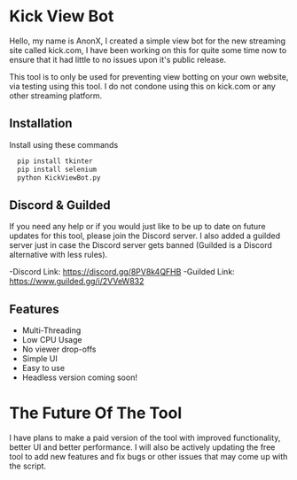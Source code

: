 
# Kick View Bot

Hello, my name is AnonX, I created a simple view bot for the new streaming site called kick.com, I have been working on this for quite some time now to ensure that it had little to no issues upon it's public release.

This tool is to only be used for preventing view botting on your own website, via testing using this tool. I do not condone using this on kick.com or any other streaming platform.

## Installation

Install using these commands

```bash
  pip install tkinter
  pip install selenium
  python KickViewBot.py

```

## Discord & Guilded
If you need any help or if you would just like to be up to date on future updates for this tool, please join the Discord server. I also added a guilded server just in case the Discord server gets banned (Guilded is a Discord alternative with less rules).

-Discord Link: https://discord.gg/8PV8k4QFHB
-Guilded Link: https://www.guilded.gg/i/2VVeW832

## Features

- Multi-Threading
- Low CPU Usage
- No viewer drop-offs
- Simple UI
- Easy to use
- Headless version coming soon!

# The Future Of The Tool
I have plans to make a paid version of the tool with improved functionality, better UI and better performance. I will also be actively updating the free tool to add new features and fix bugs or other issues that may come up with the script.
    
